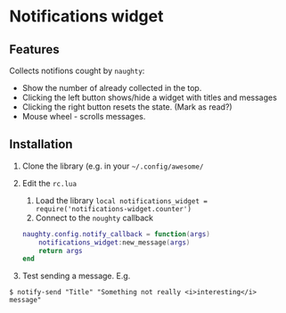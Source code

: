 # Notifications widget

## Features
Collects notifions cought by `naughty`: 

* Show the number of already collected in the top.
* Clicking the left button shows/hide a widget with titles and messages
* Clicking the right button resets the state. (Mark as read?)
* Mouse wheel - scrolls messages.

## Installation

1. Clone the library (e.g. in your `~/.config/awesome/`
2. Edit the `rc.lua`
    1. Load the library `local notifications_widget = require('notifications-widget.counter')`
    2. Connect to the `noughty` callback
    ```lua
    naughty.config.notify_callback = function(args)
        notifications_widget:new_message(args)
        return args
    end
    ```

3. Test sending a message. E.g.
```
$ notify-send "Title" "Something not really <i>interesting</i> message"
```
